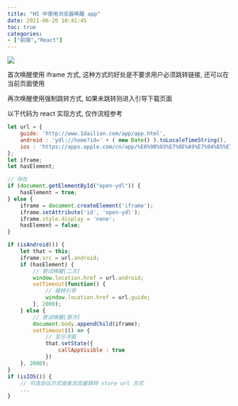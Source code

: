 ```yaml
---
title: "H5 中使用浏览器唤醒 app"
date: 2021-06-26 10:41:45
toc: true
categories:
- ["前端","React"]
---
```


![](https://file.wulicode.com/yuque/202208/04/15/3553pchBjbow.jpeg)

首次唤醒使用 iframe 方式, 这种方式的好处是不要求用户必须跳转链接, 还可以在当前页面使用

再次唤醒使用强制跳转方式, 如果未跳转则进入引导下载页面

以下代码为 react 实现方式, 仅作流程参考


```javascript
let url = {
    guide: 'http://www.1dailian.com/app/app.html',
    android : 'ydl://home?id=' + ( new Date() ).toLocaleTimeString(),
    ios : 'https://apps.apple.com/cn/app/%E6%98%93%E7%8E%A9%E7%94%B5%E7%AB%9E/id1476031432'
};
let iframe;
let hasElement;

// 存在
if (document.getElementById("open-ydl")) {
    hasElement = true;
} else {
    iframe = document.createElement('iframe');
    iframe.setAttribute('id', 'open-ydl');
    iframe.style.display = 'none';
    hasElement = false;
}

if (isAndroid()) {
    let that = this;
    iframe.src = url.android;
    if (hasElement) {
        // 尝试唤醒[二次]
        window.location.href = url.android;
        setTimeout(function() {
            // 跳转引导
            window.location.href = url.guide;
        }, 2000);
    } else {
        // 尝试唤醒[首次]
        document.body.appendChild(iframe);
        setTimeout(() => {
            // 显示浮窗
            that.setState({
                callAppVisible : true
            })
    }, 2000);
}
if (isIOS()) {
    // 可选协议方式或者浏览器跳转 store url 方式
    ...
}
```

